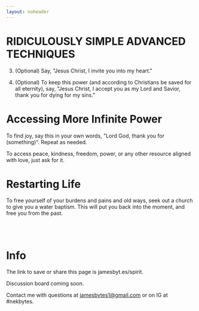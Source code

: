```yaml
---
layout: noheader
---
```


# RIDICULOUSLY SIMPLE ADVANCED TECHNIQUES

3. (Optional) Say, "Jesus Christ, I invite you into my heart."

4. (Optional) To keep this power (and according to Christians be saved for all eternity), say, "Jesus Christ, I accept you as my Lord and Savior, thank you for dying for my sins."

# Accessing More Infinite Power

To find joy, say this in your own words, "Lord God, thank you for (something)". Repeat as needed.

To access peace, kindness, freedom, power, or any other resource aligned with love, just ask for it.

# Restarting Life

To free yourself of your burdens and pains and old ways, seek out a church to give you a water baptism.
This will put you back into the moment, and free you from the past.


<br>

<br>

# Info

The link to save or share this page is jamesbyt.es/spirit.

Discussion board coming soon.

Contact me with questions at jamesbytes1@gmail.com or on IG at #nekbytes.
